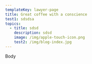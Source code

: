 ```yaml
---
templateKey: lawyer-page
title: Great coffee with a conscience
test1: sdsdsa
topics:
  - title: sdsd
    description: sdsd
    image: /img/apple-touch-icon.png
    test2: /img/blog-index.jpg
---
```

Body